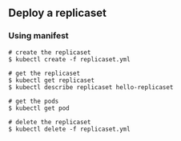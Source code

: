 ## Deploy a replicaset

### Using manifest

```console
# create the replicaset
$ kubectl create -f replicaset.yml

# get the replicaset
$ kubectl get replicaset
$ kubectl describe replicaset hello-replicaset

# get the pods
$ kubectl get pod

# delete the replicaset
$ kubectl delete -f replicaset.yml
```
